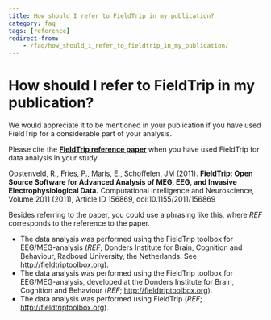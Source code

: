 ```yaml
---
title: How should I refer to FieldTrip in my publication?
category: faq
tags: [reference]
redirect-from:
    - /faq/how_should_i_refer_to_fieldtrip_in_my_publication/
---
```


# How should I refer to FieldTrip in my publication?

We would appreciate it to be mentioned in your publication if you have used FieldTrip for a considerable part of your analysis.

Please cite the **[FieldTrip reference paper](http://www.hindawi.com/journals/cin/2011/156869/)** when you have used FieldTrip for data analysis in your study.

Oostenveld, R., Fries, P., Maris, E., Schoffelen, JM (2011). **FieldTrip: Open Source Software for Advanced Analysis of MEG, EEG, and Invasive Electrophysiological Data.** Computational Intelligence and Neuroscience, Volume 2011 (2011), Article ID 156869, doi:10.1155/2011/156869

Besides referring to the paper, you could use a phrasing like this, where _REF_ corresponds to the reference to the paper.

- The data analysis was performed using the FieldTrip toolbox for EEG/MEG-analysis (_REF_; Donders Institute for Brain, Cognition and Behaviour, Radboud University, the Netherlands. See <http://fieldtriptoolbox.org>).
- The data analysis was performed using the FieldTrip toolbox for EEG/MEG-analysis, developed at the Donders Institute for Brain, Cognition and Behaviour (_REF_; <http://fieldtriptoolbox.org>).
- The data analysis was performed using FieldTrip (_REF_; <http://fieldtriptoolbox.org>).

